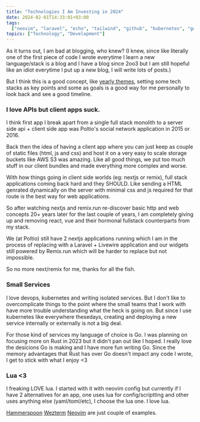 ```yaml
---
title: "Technologies I Am Investing in 2024"
date: 2024-02-01T14:33:01+03:00
tags:
  ["neovim", "laravel", "echo", "tailwind", "github", "kubernetes", "go", "lua"]
topics: ["Technology", "Development"]
---
```


As it turns out, I am bad at blogging, who knew? (I knew, since like literally one of the first piece of code I wrote everytime I learn a new language/stack is a blog and I have a blog since 2oo3 but I am still hopeful like an idiot everytime I put up a new blog, I will write lots of posts.)

But I think this is a good concept, like [yearly themes](https://www.relay.fm/cortex/150), setting some tech stacks as key points and some as goals is a good way for me personally to look back and see a good timeline.

### I love APIs but client apps suck.

I think first app I break apart from a single full stack monolith to a server side api + client side app was Poltio's social network application in 2015 or 2016.

Back then the idea of having a client app where you can just keep as couple of static files (html, js and css) and host it on a very easy to scale storage buckets like AWS S3 was amazing. Like all good things, we put too much stuff in our client bundles and made everything more complex and worse.

With how things going in client side worlds (eg: nextjs or remix), full stack applications coming back hard and they SHOULD. Like sending a HTML genrated dynamically on the server with minimal css and js required for that route is the best way for web applications.

So after watching nextjs and remix.run re-discover basic http and web concepts 20+ years later for the last couple of years, I am completely giving up and removing react, vue and their hormonal fullstack counterparts from my stack.

We (at Poltio) still have 2 nextjs applications running which I am in the process of replacing with a Laravel + Livewire application and our widgets still powered by Remix.run which will be harder to replace but not impossible.

So no more next/remix for me, thanks for all the fish.

### Small Services

I love devops, kubernetes and writing isolated services. But I don't like to overcomplicate things to the point where the small teams that I work with have more trouble understanding what the heck is going on. But since I use kubernetes like everywhere thesedays, creating and deploying a new service internally or externally is not a big deal.

For those kind of services my language of choice is Go. I was planning on focusing more on Rust in 2023 but it didn't pan out like I hoped. I really love the desicions Go is making and I have more fun writing Go. Since the memory advantages that Rust has over Go doesn't impact any code I wrote, I get to stick with what I enjoy <3

### Lua <3

I freaking LOVE lua. I started with it with neovim config but currently if I have 2 alternatives for an app, one uses lua for config/scriptting and other uses anything else (yaml/toml/etc), I choose the lua one. I love lua.

[Hammerspoon](https://www.hammerspoon.org/)
[Wezterm](https://wezfurlong.org/wezterm/index.html)
[Neovim](https://neovim.io/) are just couple of examples.
